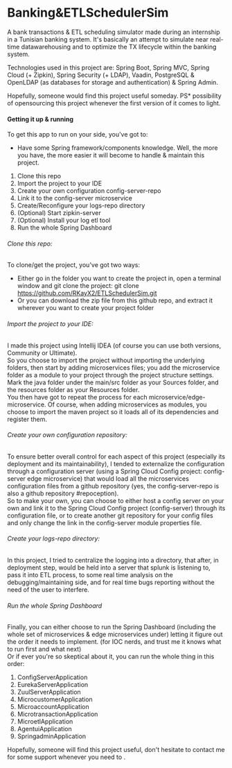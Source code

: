 # Banking&ETLSchedulerSim
A bank transactions &amp; ETL scheduling simulator made during an internship in a Tunisian banking system. It's basically an attempt to simulate near real-time datawarehousing and to optimize the TX lifecycle within the banking system.

Technologies used in this project are: Spring Boot, Spring MVC, Spring Cloud (+ Zipkin), Spring Security (+ LDAP), Vaadin, PostgreSQL &amp; OpenLDAP (as databases for storage and authentication) &amp; Spring Admin.

Hopefully, someone would find this project useful someday.
PS* possibility of opensourcing this project whenever the first version of it comes to light.

#### Getting it up & running
To get this app to run on your side, you've got to:
* Have some Spring framework/components knowledge. Well, the more you have, the more easier it will become to handle & maintain this project.
1. Clone this repo
2. Import the project to your IDE
3. Create your own configuration config-server-repo
4. Link it to the config-server microservice
5. Create/Reconfigure your logs-repo directory
6. (Optional) Start zipkin-server
7. (Optional) Install your log etl tool
8. Run the whole Spring Dashboard

###### Clone this repo:
To clone/get the project, you've got two ways:  
- Either go in the folder you want to create the project in, open a terminal window and git clone the project: git clone <a>https://github.com/RKayX2/ETLSchedulerSim.git</a>  
- Or you can download the zip file from this github repo, and extract it wherever you want to create your project folder
###### Import the project to your IDE:
I made this project using Intellij IDEA (of course you can use both versions, Community or Ultimate).  
So you choose to import the project without importing the underlying folders, then start by adding microservices files; you add the microservice folder as a module to your project through the project structure settings. Mark the java folder under the main/src folder as your Sources folder, and the resources folder as your Resources folder.  
You then have got to repeat the process for each microservice/edge-microservice. Of course, when adding microservices as modules, you choose to import the maven project so it loads all of its dependencies and register them.  
###### Create your own configuration repository:
To ensure better overall control for each aspect of this project (especially its deployment and its maintainability), I tended to externalize the configuration through a configuration server (using a Spring Cloud Config project: config-server edge microservice) that would load all the microservices configuration files from a github repository (yes, the config-server-repo is also a github repository #repoception).  
So to make your own, you can choose to either host a config server on your own and link it to the Spring Cloud Config project (config-server) through its configuration file, or to create another git repository for your config files and only change the link in the config-server module properties file.
###### Create your logs-repo directory:
In this project, I tried to centralize the logging into a directory, that after, in deployment step, would be held into a server that splunk is listening to, pass it into ETL process, to some real time analysis on the debugging/maintaining side, and for real time bugs reporting without the need of the user to interfere.  
###### Run the whole Spring Dashboard
Finally, you can either choose to run the Spring Dashboard (including the whole set of microservices & edge microservices under) letting it figure out the order it needs to implement. (for IOC nerds, and trust me it knows what to run first and what next)  
Or if ever you're so skeptical about it, you can run the whole thing in this order:
1. ConfigServerApplication
2. EurekaServerApplication
3. ZuulServerApplication
4. MicrocustomerApplication
5. MicroaccountApplication
6. MicrotransactionApplication
7. MicroetlApplication
8. AgentuiApplication
9. SpringadminApplication

Hopefully, someone will find this project useful, don't hesitate to contact me for some support whenever you need to .
